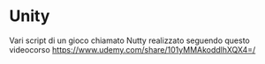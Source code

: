 # Unity

Vari script di un gioco chiamato Nutty 
realizzato seguendo questo videocorso
https://www.udemy.com/share/101yMMAkoddlhXQX4=/
